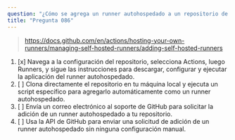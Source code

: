 ```yaml
---
question: "¿Cómo se agrega un runner autohospedado a un repositorio de GitHub?"
title: "Pregunta 086"
---
```


> https://docs.github.com/en/actions/hosting-your-own-runners/managing-self-hosted-runners/adding-self-hosted-runners
1. [x] Navega a la configuración del repositorio, selecciona Actions, luego Runners, y sigue las instrucciones para descargar, configurar y ejecutar la aplicación del runner autohospedado.
1. [ ] Clona directamente el repositorio en tu máquina local y ejecuta un script específico para agregarlo automáticamente como un runner autohospedado.
1. [ ] Envía un correo electrónico al soporte de GitHub para solicitar la adición de un runner autohospedado a tu repositorio.
1. [ ] Usa la API de GitHub para enviar una solicitud de adición de un runner autohospedado sin ninguna configuración manual.
